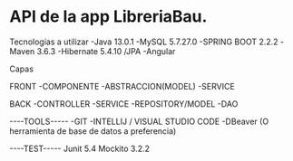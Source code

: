 # API de la app LibreriaBau. 

Tecnologías a utilizar
-Java 13.0.1
-MySQL 5.7.27.0
-SPRING BOOT 2.2.2
-Maven 3.6.3
-Hibernate 5.4.10 /JPA
-Angular

Capas

FRONT 
-COMPONENTE
-ABSTRACCION(MODEL)
-SERVICE


BACK
-CONTROLLER
-SERVICE
-REPOSITORY/MODEL
-DAO

----TOOLS-----
-GIT
-INTELLIJ / VISUAL STUDIO CODE
-DBeaver (O herramienta de base de datos a preferencia)

----TEST-----
Junit 5.4
Mockito 3.2.2
